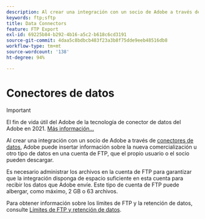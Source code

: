 ```yaml
---
description: Al crear una integración con un socio de Adobe a través de conectores de datos, Adobe puede insertar información sobre la nueva comercialización u otro tipo de datos en una cuenta de FTP, que el propio usuario o el socio pueden descargar.
keywords: ftp;sftp
title: Data Connectors
feature: FTP Export
exl-id: 69225b84-b292-4b16-a5c2-b618c6cd3191
source-git-commit: 4daa5c8bdbcb483f23a3b8f75dde9eeb48516db8
workflow-type: tm+mt
source-wordcount: '138'
ht-degree: 94%

---
```


# Conectores de datos

>[!IMPORTANT]
>
>El fin de vida útil del Adobe de la tecnología de conector de datos del Adobe en 2021. [Más información...](/help/import/data-connectors/data-connectors-eol.md)

Al crear una integración con un socio de Adobe a través de [conectores de datos](https://www.adobeexchange.com/experiencecloud.html), Adobe puede insertar información sobre la nueva comercialización u otro tipo de datos en una cuenta de FTP, que el propio usuario o el socio pueden descargar.

Es necesario administrar los archivos en la cuenta de FTP para garantizar que la integración disponga de espacio suficiente en esta cuenta para recibir los datos que Adobe envíe. Este tipo de cuenta de FTP puede albergar, como máximo, 2 GB o 63 archivos.

Para obtener información sobre los límites de FTP y la retención de datos, consulte [Límites de FTP y retención de datos](/help/export/ftp-and-sftp/ftp-limits.md).
